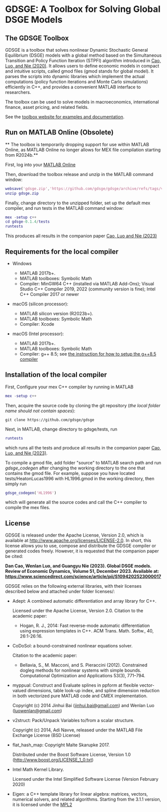 # GDSGE: A Toolbox for Solving Global DSGE Models

## The GDSGE Toolbox

GDSGE is a toolbox that solves nonlinear Dynamic Stochastic General Equilibrium (DSGE) models with a global method based on the Simultaneous Transition and Policy Function Iteration (STPFI) algorithm introduced in [Cao, Luo, and Nie (2020)](https://papers.ssrn.com/sol3/papers.cfm?abstract_id=3569013). It allows users to define economic models in compact and intuitive scripts, called gmod files (gmod stands for global model). It parses the scripts into dynamic libraries which implement the actual computations (policy function iterations and Monte Carlo simulations) efficiently in C++, and provides a convenient MATLAB interface to researchers.

The toolbox can be used to solve models in macroeconomics, international finance, asset pricing, and related fields.

See the [toolbox website for examples and documentation](http://www.gdsge.com/).

## Run on MATLAB Online (Obsolete)

** The toolbox is temporarily dropping support for use within MATLAB Online, as MATLAB Online no longer allows for MEX file compilation starting from R2024b.**

First, log into your [MATLAB Online](https://matlab.mathworks.com/)

Then, download the toolbox release and unzip in the MATLAB command window:

```matlab
websave('gdsge.zip','https://github.com/gdsge/gdsge/archive/refs/tags/v0.1.4.zip')
unzip gdsge.zip
```

Finally, change directory to the unzipped folder, set up the default mex compiler, and run tests in the MATLAB command window:

```matlab
mex -setup c++
cd gdsge-0.1.4/tests
runtests
```

This produces all results in the companion paper [Cao, Luo and Nie (2023)]( https://www.sciencedirect.com/science/article/pii/S1094202523000017)

## Requirements for the local compiler

* Windows
  - MATLAB 2017b+. 
  - MATLAB toolboxes: Symbolic Math
  - Compiler: MinGW64 C++ (installed via MATLAB Add-Ons); Visual Studio C++ Compiler 2019, 2022 (community version is fine); Intel C++ Compiler 2017 or newer
* macOS (silicon processor): 
  * MATLAB silicon version (R2023b+).
  * MATLAB toolboxes: Symbolic Math
  * Compiler: Xcode

* macOS (Intel processor):
  * MATLAB 2017b+. 
  * MATLAB toolboxes: Symbolic Math
  * Compiler: g++ 8.5; see [the instruction for how to setup the g++8.5 compiler](README_compiler_macOS.md)


## Installation of the local compiler

First, Configure your mex C++ compiler by running in MATLAB

  ```matlab
  mex -setup c++
  ```

Then, acquire the source code by cloning the git repository (*the local folder name should not contain spaces*):

```git
git clone https://github.com/gdsge/gdsge
```

Next, in MATLAB, change directory to gdsge/tests, run

```matlab
runtests
```

which runs all the tests and produce all results in the companion paper [Cao, Luo, and Nie (2023)](https://www.sciencedirect.com/science/article/pii/S1094202523000017).

To compile a gmod file, add folder "source" to MATLAB search path and run *gdsge_codegen* after changing the working directory to the one that contains the gmod file. For example, suppose you have located tests/HeatonLucas1996 with HL1996.gmod in the working directory, then simply run 

```matlab
gdsge_codegen('HL1996')
```

which will generate all the source codes and call the C++ compiler to compile the mex files.

## License

GDSGE is released under the Apache License, Version 2.0,  which is available at http://www.apache.org/licenses/LICENSE-2.0. In short, this license allows you to use, compose and distribute the GDSGE compiler or generated codes freely. However, it is requested that the companion paper be cited:

**Dan Cao, Wenlan Luo, and Guangyu Nie (2023). Global DSGE models. Review of Economic Dynamics, Volume 51, December 2023. Available at: https://www.sciencedirect.com/science/article/pii/S1094202523000017**

GDSGE relies on the following external libraries, with their licenses described below and attached under folder licenses/:

* Adept: A combined automatic differentiation and array library for C++.

  Licensed under the Apache License, Version 2.0. Citation to the academic paper:

  * Hogan, R. J., 2014: Fast reverse-mode automatic differentiation using expression templates in C++. ACM Trans.
    Math. Softw., 40, 26:1-26:16.

* CoDoSol: a bound-constrained nonlinear equations solver.

  Citation to the academic paper:

  * Bellavia, S., M. Macconi, and S. Pieraccini (2012). Constrained dogleg methods for nonlinear systems with simple bounds. Computational Optimization and Applications 53(3), 771–794.

* myppual: Construct and Evaluate splines in ppform at flexible vector-valued dimensions, table look-up index, and spline dimension reduction in both vectorized pure MATLAB code and CMEX implementation.

  Copyright (c) 2014 Jinhui Bai (jinhui.bai@gmail.com) and Wenlan Luo (luowenlan@gmail.com)

* v2struct: Pack/Unpack Variables to/from a scalar structure.

  Copyright (c) 2014, Adi Navve, released under the MATLAB File Exchange License (BSD License)

* flat_hash_map: Copyright Malte Skarupke 2017.

  Distributed under the Boost Software License, Version 1.0 (http://www.boost.org/LICENSE_1_0.txt)

* Intel Math Kernel Library.

  Licensed under the Intel Simplified Software License (Version February 2020)

* Eigen: a C++ template library for linear algebra: matrices, vectors, numerical solvers, and related algorithms.
  Starting from the 3.1.1 version, it is licensed under the [MPL2](https://www.mozilla.org/en-US/MPL/2.0/)
